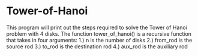 # Tower-of-Hanoi
This program will print out the steps required to solve the Tower of Hanoi problem with 4 disks. The function tower_of_hanoi() is a recursive function that takes in four arguments: 1.) n is the number of disks 2.) from_rod is the source rod 3.) to_rod is the destination rod 4.) aux_rod is the auxiliary rod
